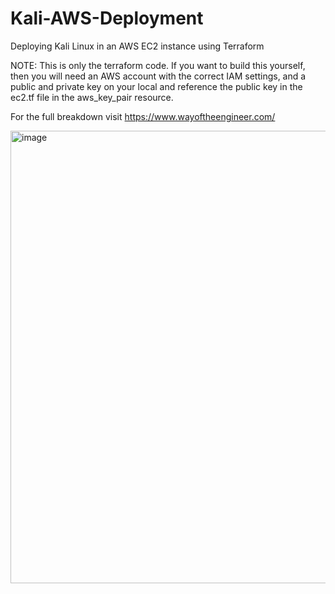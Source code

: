 # Kali-AWS-Deployment
Deploying Kali Linux in an AWS EC2 instance using Terraform

NOTE: This is only the terraform code. If you want to build this yourself, then you will need an AWS account with the correct IAM settings, and a public and private key on your local and reference the public key in the ec2.tf file in the aws_key_pair resource.

For the full breakdown visit https://www.wayoftheengineer.com/

<img width="724" alt="image" src="https://user-images.githubusercontent.com/14828358/235374437-5025bd5f-e580-40d0-be0b-a6638370cac3.png">
